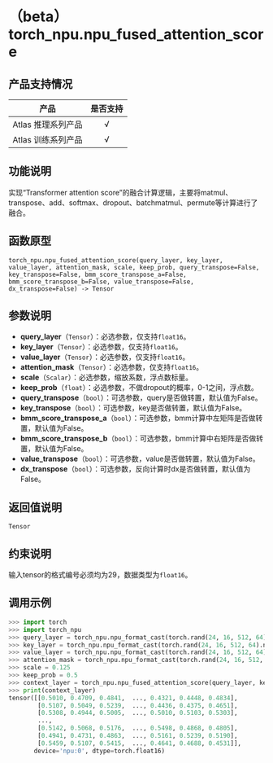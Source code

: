 # （beta）torch_npu.npu_fused_attention_score

## 产品支持情况

| 产品                                                         | 是否支持 |
| ------------------------------------------------------------ | :------: |
|<term>Atlas 推理系列产品</term>                                       |    √     |
|<term>Atlas 训练系列产品</term>                                       |    √     |

## 功能说明

实现“Transformer attention score”的融合计算逻辑，主要将matmul、transpose、add、softmax、dropout、batchmatmul、permute等计算进行了融合。

## 函数原型

```
torch_npu.npu_fused_attention_score(query_layer, key_layer, value_layer, attention_mask, scale, keep_prob, query_transpose=False, key_transpose=False, bmm_score_transpose_a=False, bmm_score_transpose_b=False, value_transpose=False, dx_transpose=False) -> Tensor
```

## 参数说明

- **query_layer**（`Tensor`）：必选参数，仅支持`float16`。
- **key_layer**（`Tensor`）：必选参数，仅支持`float16`。
- **value_layer**（`Tensor`）：必选参数，仅支持`float16`。
- **attention_mask**（`Tensor`）：必选参数，仅支持`float16`。
- **scale**（`Scalar`）：必选参数，缩放系数，浮点数标量。
- **keep_prob**（`float`）：必选参数，不做dropout的概率，0-1之间，浮点数。
- **query_transpose**（`bool`）：可选参数，query是否做转置，默认值为False。
- **key_transpose**（`bool`）：可选参数，key是否做转置，默认值为False。
- **bmm_score_transpose_a**（`bool`）：可选参数，bmm计算中左矩阵是否做转置，默认值为False。
- **bmm_score_transpose_b**（`bool`）：可选参数，bmm计算中右矩阵是否做转置，默认值为False。
- **value_transpose**（`bool`）：可选参数，value是否做转置，默认值为False。
- **dx_transpose**（`bool`）：可选参数，反向计算时dx是否做转置，默认值为False。

## 返回值说明
`Tensor`

## 约束说明

输入tensor的格式编号必须均为29，数据类型为`float16`。

## 调用示例

```python
>>> import torch
>>> import torch_npu
>>> query_layer = torch_npu.npu_format_cast(torch.rand(24, 16, 512, 64).npu(), 29).half()
>>> key_layer = torch_npu.npu_format_cast(torch.rand(24, 16, 512, 64).npu(), 29).half()
>>> value_layer = torch_npu.npu_format_cast(torch.rand(24, 16, 512, 64).npu(), 29).half()
>>> attention_mask = torch_npu.npu_format_cast(torch.rand(24, 16, 512, 512).npu(), 29).half()
>>> scale = 0.125
>>> keep_prob = 0.5
>>> context_layer = torch_npu.npu_fused_attention_score(query_layer, key_layer, value_layer, attention_mask, scale, keep_prob)
>>> print(context_layer)
tensor([[0.5010, 0.4709, 0.4841,  ..., 0.4321, 0.4448, 0.4834],
        [0.5107, 0.5049, 0.5239,  ..., 0.4436, 0.4375, 0.4651],
        [0.5308, 0.4944, 0.5005,  ..., 0.5010, 0.5103, 0.5303],
        ...,
        [0.5142, 0.5068, 0.5176,  ..., 0.5498, 0.4868, 0.4805],
        [0.4941, 0.4731, 0.4863,  ..., 0.5161, 0.5239, 0.5190],
        [0.5459, 0.5107, 0.5415,  ..., 0.4641, 0.4688, 0.4531]],
       device='npu:0', dtype=torch.float16)
```

